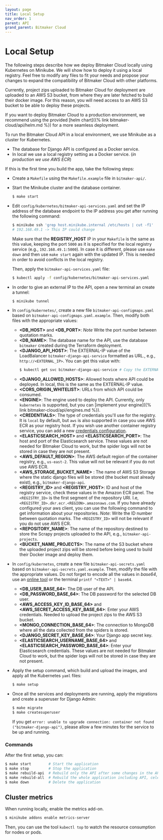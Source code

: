 ```yaml
---
layout: page
title: Local Setup
nav_order: 1
parent: API
grand_parent: Bitmaker Cloud
---
```


# Local Setup
The following steps describe how we deploy Bitmaker Cloud locally using Kubernetes
on Minikube. We will show how to deploy it using a local registry.
Feel free to modify any files to fit your needs and propose your
changes to expand the compatibility of Bitmaker Cloud with other platforms.

Currently, project zips uploaded to Bitmaker Cloud for deployment are uploaded
to an AWS S3 bucket, from where they are later fetched to build their docker image.
For this reason, you will need access to an AWS S3 bucket to be able to deploy 
these projects.

If you want to deploy Bitmaker Cloud to a production environment, we recommend
using the provided [helm chart]({% link bitmaker-cloud/api/helm.md %}) for a
more seamless deployment.

To run the Bitmaker Cloud API in a local environment, we use Minikube as a cluster for Kubernetes.
- The database for Django API is configured as a Docker service.
- In local we use a local registry setting as a Docker service. (*in production we use AWS ECR*)

If this is the first time you build the app, take the following steps:

- Create a `Makefile` using the `Makefile.example` file in `bitmaker-api/`.

- Start the Minikube cluster and the database container.
  ```bash
  $ make start
  ```

- Edit `config/kubernetes/bitmaker-api-services.yaml` and set the IP address of the database endpoint to the IP address you get after running the following command:
  ```bash
  $ minikube ssh 'grep host.minikube.internal /etc/hosts | cut -f1'
  # 192.168.49.1 -> This IP could change
  ```
  Make sure that the **REGISTRY_HOST** IP in your `Makefile` is the same as this value, keeping the port `5000`
  as it is specified for the local registry service (e.g., `192.168.49.1:5000`). In case it is different, please use
  `make down` and then use `make start` again with the updated IP. This is needed in order to avoid conflicts in the
  local registry.

  Then, apply the `bitmaker-api-services.yaml` file:
  ```bash
  $ kubectl apply -f config/kubernetes/bitmaker-api-services.yaml
  ```

- In order to give an external IP to the API, open a new terminal an create a tunnel:
  ```bash
  $ minikube tunnel
  ```

- In `config/kubernetes/`, create a new file `bitmaker-api-configmaps.yaml` based on `bitmaker-api-configmaps.yaml.example`.
  Then, modify both files with the appropriate values:
  - **\<DB_HOST\>** and **\<DB_PORT\>**: _Note_ Write the port number between quotation marks.
  - **\<DB_NAME\>**: The database name for the API, use the database `bitmaker` created during the Terraform deployment.
  - **\<DJANGO_API_HOST\>**: The EXTERNAL-IP value of the LoadBalancer `bitmaker-django-api-service` formatted as URL., e.g., `http://<EXTERNAL_IP>`. You can get this value with:
	```bash
	$ kubectl get svc bitmaker-django-api-service # Copy the EXTERNAL-IP
	```
  - **\<DJANGO_ALLOWED_HOSTS\>**: Allowed hosts where API could be deployed. In local, this is the same as the EXTERNAL-IP value.
  - **\<CORS_ORIGIN_WHITELIST\>**: URLs from which API could be consumed.
  - **\<ENGINE\>**: The engine used to deploy the API. Currently, only `kubernetes` is supported, but you can [implement your engine]({% link bitmaker-cloud/api/engines.md %}).
  - **\<CREDENTIALS\>**: The type of credentials you'll use for the registry. It is `local` by default, but `aws` is also supported
            in case you use AWS ECR as your registry host. If you wish use another container registry service, you can add a new
            [credentials configuration](https://github.com/bitmakerla/bitmaker-cloud/tree/main/bitmaker-api/credentials).
  - **\<ELASTICSEARCH_HOST\>** and **\<ELASTICSEARCH_PORT\>**: The host and port of the Elasticsearch service. These values are not needed
            for Bitmaker Cloud to work, but the spider logs will not be stored in case they are not present.
  - **\<AWS_DEFAULT_REGION\>**: The AWS default region of the container registry, e.g., `us-east-2`. This value will not be relevant if you do not use AWS ECR.
  - **\<AWS_STORAGE_BUCKET_NAME\>** : The name of AWS S3 Storage where the static django files will be stored (the bucket must already exist), e.g., `bitmaker-django-api`.
  - **\<REGISTRY_ID\>** and **\<REGISTRY_HOST\>**: ID and host of the registry service, check these values in the
            Amazon ECR panel. The `<REGISTRY_ID>` is the first segment of the repository URI. I.e,
            `<REGISTRY_ID>.dkr.ecr.<REGION>.amazonaws.com`. If you have already configured your aws client, you can use the
            following command to get information about your repositories. _Note_: Write the ID number between quotation marks.
            The `<REGISTRY_ID>` will not be relevant if you do not use AWS ECR.
  - **\<REPOSITORY_NAME\>**: The name of the repository destined to store the Scrapy projects uploaded to the API, e.g., `bitmaker-api-projects`.
  - **\<BUCKET_NAME_PROJECTS\>**: The name of the S3 bucket where the uploaded project zips will be stored before being used
            to build their Docker image and deploy them.

- In `config/kubernetes`, create a new file `bitmaker-api-secrets.yaml` based on
  `bitmaker-api-secrets.yaml.example`. Then, modify the file with the appropriate
  values. Do not forget to encode all the values in _base64_,
  use an [online tool](https://www.base64encode.org/) or the terminal
  `printf "<TEXT>" | base64`.
  - **\<DB_USER_BASE_64\>**: The DB user of the API.
  - **\<DB_PASSWORD_BASE_64\>**: The DB password for the selected DB user.
  - **\<AWS_ACCESS_KEY_ID_BASE_64\>** and **\<AWS_SECRET_ACCESS_KEY_BASE_64\>**: Enter your AWS credentials. Needed to upload the project zips to the AWS S3 bucket.
  - **\<MONGO_CONNECTION_BASE_64\>**: The connection to MongoDB where all the data collected from the spiders is stored.
  - **\<DJANGO_SECRET_KEY_BASE_64\>**: Your Django app secret key.
  - **\<ELASTICSEARCH_USERNAME_BASE_64\>** and **<ELASTICSEARCH_PASSWORD_BASE_64\>**: Enter your Elasticsearch credentials. These values are not needed
            for Bitmaker Cloud to work, but the spider logs will not be stored in case they are not present.

- Apply the setup command, which build and upload the images, and apply all the Kubernetes `yaml` files:
  ```bash
  $ make setup
  ```

- Once all the services and deployments are running, apply the migrations and create a superuser for Django Admin:
  ```bash
  $ make migrate
  $ make createsuperuser
  ```
  If you get `error: unable to upgrade connection: container not found ("bitmaker-django-api")`, please allow a few minutes
  for the service to be up and running.

### Commands

After the first setup, you can:
```bash
$ make start        # Start the application
$ make stop         # Stop the application
$ make rebuild-api  # Rebuild only the API after some changes in the API
$ make rebuild-all  # Rebuild the whole application including API, celery beat & worker, and redis
$ make down         # Delete the application
```

## Cluster metrics

When running locally, enable the metrics add-on.
```bash
$ minikube addons enable metrics-server
```

Then, you can use the tool `kubectl top` to watch the resource consumption for nodes or pods.
